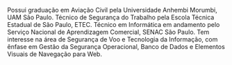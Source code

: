 Possui graduação em Aviação Civil pela Universidade Anhembi Morumbi, UAM São Paulo. Técnico de Segurança do Trabalho pela Escola Técnica Estadual de São Paulo, ETEC. Técnico em Informática em andamento pelo Serviço Nacional de Aprendizagem Comercial, SENAC São Paulo. Tem interesse na área de Segurança de Voo e Tecnologia da Informação, com ênfase em Gestão da Segurança Operacional, Banco de Dados e Elementos Visuais de Navegação para Web.


